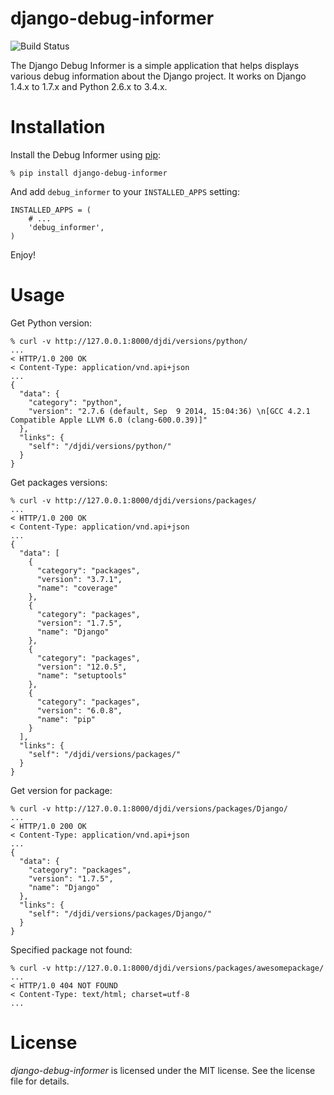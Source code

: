 # django-debug-informer

![Build Status](https://api.travis-ci.org/Gr1N/django-debug-informer.png "Build Status")

The Django Debug Informer is a simple application that helps displays various debug information about the Django project. It works on Django 1.4.x to 1.7.x and Python 2.6.x to 3.4.x.


# Installation

Install the Debug Informer using [pip](http://www.pip-installer.org/):

    % pip install django-debug-informer

And add `debug_informer` to your `INSTALLED_APPS` setting:

    INSTALLED_APPS = (
        # ...
        'debug_informer',
    )

Enjoy!

# Usage

Get Python version:

    % curl -v http://127.0.0.1:8000/djdi/versions/python/
    ...
    < HTTP/1.0 200 OK
    < Content-Type: application/vnd.api+json
    ...
    {
      "data": {
        "category": "python",
        "version": "2.7.6 (default, Sep  9 2014, 15:04:36) \n[GCC 4.2.1 Compatible Apple LLVM 6.0 (clang-600.0.39)]"
      },
      "links": {
        "self": "/djdi/versions/python/"
      }
    }

Get packages versions:

    % curl -v http://127.0.0.1:8000/djdi/versions/packages/
    ...
    < HTTP/1.0 200 OK
    < Content-Type: application/vnd.api+json
    ...
    {
      "data": [
        {
          "category": "packages",
          "version": "3.7.1",
          "name": "coverage"
        },
        {
          "category": "packages",
          "version": "1.7.5",
          "name": "Django"
        },
        {
          "category": "packages",
          "version": "12.0.5",
          "name": "setuptools"
        },
        {
          "category": "packages",
          "version": "6.0.8",
          "name": "pip"
        }
      ],
      "links": {
        "self": "/djdi/versions/packages/"
      }
    }

Get version for package:

    % curl -v http://127.0.0.1:8000/djdi/versions/packages/Django/
    ...
    < HTTP/1.0 200 OK
    < Content-Type: application/vnd.api+json
    ...
    {
      "data": {
        "category": "packages",
        "version": "1.7.5",
        "name": "Django"
      },
      "links": {
        "self": "/djdi/versions/packages/Django/"
      }
    }

Specified package not found:

    % curl -v http://127.0.0.1:8000/djdi/versions/packages/awesomepackage/
    ...
    < HTTP/1.0 404 NOT FOUND
    < Content-Type: text/html; charset=utf-8
    ...


# License

*django-debug-informer* is licensed under the MIT license. See the license file for details.
